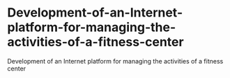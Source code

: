 # Development-of-an-Internet-platform-for-managing-the-activities-of-a-fitness-center
Development of an Internet platform for managing the activities of a fitness center
